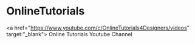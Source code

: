 # OnlineTutorials

<a href="https://www.youtube.com/c/OnlineTutorials4Designers/videos" target:"\_blank"> Online Tutorials Youtube Channel </a>

